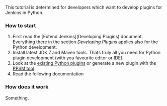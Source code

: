This tutorial is determined for developers which want to develop plugins for Jenkins in Python.
### How to start
1. First read the [Extend Jenkins](Developing Plugins) document. Everything there in the section _Developing Plugins_ applies also for the Python development.
2. Install latest JDK 7 and Maven tools. Thats truly all you need for Python plugin development (with you favourite editor or IDE).
3. Look at the [existing Python plugins](https://github.com/jenkinsci/jenkins.py/wiki/Existing-Python-Plugins) or generate a new plugin with the [PPSM tool](https://github.com/jenkinsci/jenkins.py/tree/master/ppsm).
4. Read the following documentation
### How does it work
Something.